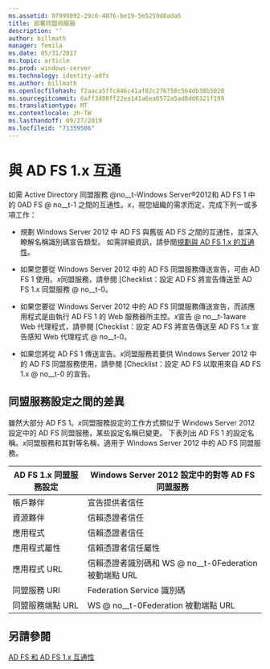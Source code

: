 ```yaml
---
ms.assetid: 97999892-29c6-4076-be19-5e5259d8ada6
title: 部署同盟伺服器
description: ''
author: billmath
manager: femila
ms.date: 05/31/2017
ms.topic: article
ms.prod: windows-server
ms.technology: identity-adfs
ms.author: billmath
ms.openlocfilehash: f2aaca5ffc846c41af82c276750c564db38b5020
ms.sourcegitcommit: 6aff3d88ff22ea141a6ea6572a5ad8dd6321f199
ms.translationtype: MT
ms.contentlocale: zh-TW
ms.lasthandoff: 09/27/2019
ms.locfileid: "71359506"
---
```

# <a name="interoperating-with-ad-fs-1x"></a>與 AD FS 1.x 互通

如需 Active Directory 同盟服務 @no__t-Windows Server®2012和 AD FS 1 中的 0AD FS @ no__t-1 之間的互通性。*x*，視您組織的需求而定，完成下列一或多項工作：  
  
-   規劃 Windows Server 2012 中 AD FS 與舊版 AD FS 之間的互通性，並深入瞭解名稱識別碼宣告類型。 如需詳細資訊，請參閱[規劃與 AD FS 1.x 的互通性](https://technet.microsoft.com/library/ff678040.aspx)。  
  
-   如果您要從 Windows Server 2012 中的 AD FS 同盟服務傳送宣告，可由 AD FS 1 使用。*x*同盟服務，請參閱 [Checklist：設定 AD FS 將宣告傳送至 AD FS 1.x 同盟服務 @ no__t-0。  
  
-   如果您要從 Windows Server 2012 中的 AD FS 同盟服務傳送宣告，而該應用程式是由執行 AD FS 1 的 Web 服務器所主控。*x*宣告 @ no__t-1aware Web 代理程式，請參閱 [Checklist：設定 AD FS 將宣告傳送至 AD FS 1.x 宣告感知 Web 代理程式 @ no__t-0。  
  
-   如果您將從 AD FS 1 傳送宣告。*x*同盟服務若要供 Windows Server 2012 中的 AD FS 同盟服務使用，請參閱 [Checklist：設定 AD FS 以取用來自 AD FS 1.x @ no__t-0 的宣告。  
  
## <a name="differences-between-federation-service-settings"></a>同盟服務設定之間的差異  
雖然大部分 AD FS 1。*x*同盟服務設定的工作方式類似于 Windows Server 2012 設定中的 AD FS 同盟服務，某些設定名稱已變更。 下表列出 AD FS 1 的設定名稱。*x*同盟服務和其對等名稱，適用于 Windows Server 2012 中的 AD FS 同盟服務。  
  
|AD FS 1.x 同盟服務設定|Windows Server 2012 設定中的對等 AD FS 同盟服務  
|----------------------------------------|---------------------------------------------------------------------------------------------------------- 
|帳戶夥伴|宣告提供者信任  
|資源夥伴|信賴憑證者信任 
|應用程式|信賴憑證者信任  
|應用程式屬性|信賴憑證者信任屬性  
|應用程式 URL|信賴憑證者識別碼和 WS @ no__t-0Federation 被動端點 URL  
|同盟服務 URI|Federation Service 識別碼  
|同盟服務端點 URL|WS @ no__t-0Federation 被動端點 URL  
  
## <a name="see-also"></a>另請參閱  
[AD FS 和 AD FS 1.x 互通性](https://go.microsoft.com/fwlink/?LinkId=200776)  
  

